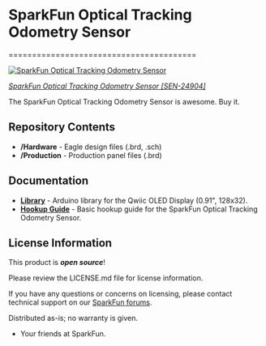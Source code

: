 # SparkFun Optical Tracking Odometry Sensor
========================================

[![SparkFun Optical Tracking Odometry Sensor]()](https://www.sparkfun.com/products/24904)

[*SparkFun Optical Tracking Odometry Sensor [SEN-24904]*](https://www.sparkfun.com/products/24904)

The SparkFun Optical Tracking Odometry Sensor is awesome. Buy it. 


Repository Contents
-------------------

* **/Hardware** - Eagle design files (.brd, .sch)
* **/Production** - Production panel files (.brd)



Documentation
--------------
* **[Library]()** - Arduino library for the Qwiic OLED Display (0.91", 128x32).
* **[Hookup Guide](https://docs.sparkfun.com/SparkFun_Optical_Tracking_Odometry_Sensor/)** - Basic hookup guide for the SparkFun Optical Tracking Odometry Sensor.


License Information
-------------------

This product is _**open source**_! 

Please review the LICENSE.md file for license information. 

If you have any questions or concerns on licensing, please contact technical support on our [SparkFun forums](https://forum.sparkfun.com/viewforum.php?f=152).

Distributed as-is; no warranty is given.

- Your friends at SparkFun.

_<COLLABORATION CREDIT>_
